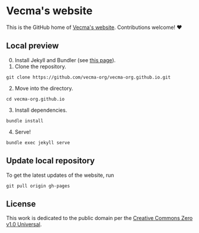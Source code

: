 # Vecma's website

This is the GitHub home of [Vecma's website](https://vecma-org.github.io/).
Contributions welcome! :heart:

## Local preview

0. Install Jekyll and Bundler (see [this page](https://jekyllrb.com/docs/installation/)).
1. Clone the repository.

```shell
git clone https://github.com/vecma-org/vecma-org.github.io.git
```

2. Move into the directory.

```shell
cd vecma-org.github.io
```

3. Install dependencies.

```shell
bundle install
```

4. Serve!

```shell
bundle exec jekyll serve
```

## Update local repository

To get the latest updates of the website, run

```shell
git pull origin gh-pages
```

## License

This work is dedicated to the public domain per the [Creative Commons Zero v1.0
Universal](https://creativecommons.org/publicdomain/zero/1.0/).
